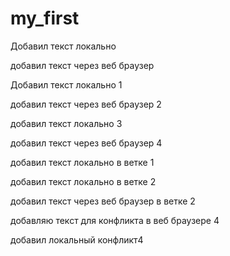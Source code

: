 # my_first

Добавил текст локально

добавил текст через веб браузер

Добавил текст локально 1

добавил текст через веб браузер 2

добавил текст локально 3

добавил текст через веб браузер 4

добавил текст  локально в ветке 1

добавил текст локально в ветке 2

добавил текст через веб браузер в ветке 2

добавляю текст для конфликта в веб браузере 4

добавил локальный конфликт4

